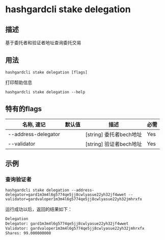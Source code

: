 # hashgardcli stake delegation

## 描述

基于委托者和验证者地址查询委托交易

## 用法

```
hashgardcli stake delegation [flags]
```
打印帮助信息
```
hashgardcli stake delegation --help
```
## 特有的flags

| 名称, 速记             | 默认值                      | 描述                                                                 | 必需     |
| --------------------- | -------------------------- | -------------------------------------------------------------------- | -------- |
| --address-delegator   |                            | [string] 委托者bech地址                                               | Yes      |
| --validator   |                            | [string] 验证者bech地址                                               | Yes      |

## 示例

### 查询验证者

```
hashgardcli stake delegation --address-delegator=gard1m3m4l6g5774qe5jj8cwlyasue22yh32jf4wwet --validator=gardvaloper1m3m4l6g5774qe5jj8cwlyasue22yh32jmhrxfx

```

运行成功以后，返回的结果如下：

```txt
Delegation 
Delegator: gard1m3m4l6g5774qe5jj8cwlyasue22yh32jf4wwet
Validator: gardvaloper1m3m4l6g5774qe5jj8cwlyasue22yh32jmhrxfx
Shares: 99.000000000
```
